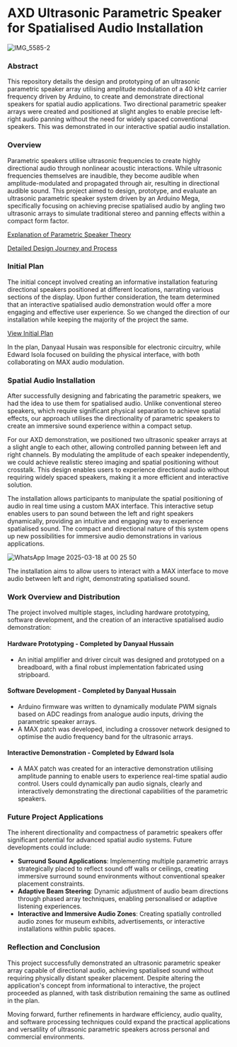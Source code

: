 # AXD Ultrasonic Parametric Speaker for Spatialised Audio Installation

![IMG_5585-2](https://github.com/user-attachments/assets/44825533-8027-448e-ba40-734f7b2ee0f4)

### Abstract
This repository details the design and prototyping of an ultrasonic parametric speaker array utilising amplitude modulation of a 40 kHz carrier frequency driven by Arduino, to create and demonstrate directional speakers for spatial audio applications. Two directional parametric speaker arrays were created and positioned at slight angles to enable precise left-right audio panning without the need for widely spaced conventional speakers. This was demonstrated in our interactive spatial audio installation.

### Overview
Parametric speakers utilise ultrasonic frequencies to create highly directional audio through nonlinear acoustic interactions. While ultrasonic frequencies themselves are inaudible, they become audible when amplitude-modulated and propagated through air, resulting in directional audible sound. This project aimed to design, prototype, and evaluate an ultrasonic parametric speaker system driven by an Arduino Mega, specifically focusing on achieving precise spatialised audio by angling two ultrasonic arrays to simulate traditional stereo and panning effects within a compact form factor.

[Explanation of Parametric Speaker Theory](Parametric%20Speaker%20Theory.md) 

[Detailed Design Journey and Process](Design%Journey.md) 

### Initial Plan

The initial concept involved creating an informative installation featuring directional speakers positioned at different locations, narrating various sections of the display. Upon further consideration, the team determined that an interactive spatialised audio demonstration would offer a more engaging and effective user experience. So we changed the direction of our installation while keeping the majority of the project the same. 

[View Initial Plan](AXD-InstallationInitialPlan.pdf) 

In the plan, Danyaal Husain was responsible for electronic circuitry, while Edward Isola focused on building the physical interface, with both collaborating on MAX audio modulation.

### Spatial Audio Installation
After successfully designing and fabricating the parametric speakers, we had the idea to use them for spatialised audio. Unlike conventional stereo speakers, which require significant physical separation to achieve spatial effects, our approach utilises the directionality of parametric speakers to create an immersive sound experience within a compact setup.

For our AXD demonstration, we positioned two ultrasonic speaker arrays at a slight angle to each other, allowing controlled panning between left and right channels. By modulating the amplitude of each speaker independently, we could achieve realistic stereo imaging and spatial positioning without crosstalk. This design enables users to experience directional audio without requiring widely spaced speakers, making it a more efficient and interactive solution.

The installation allows participants to manipulate the spatial positioning of audio in real time using a custom MAX interface. This interactive setup enables users to pan sound between the left and right speakers dynamically, providing an intuitive and engaging way to experience spatialised sound. The compact and directional nature of this system opens up new possibilities for immersive audio demonstrations in various applications.

![WhatsApp Image 2025-03-18 at 00 25 50](https://github.com/user-attachments/assets/bbc7f950-0914-40f0-9461-b950306ba9c1)


The installation aims to allow users to interact with a MAX interface to move audio between left and right, demonstrating spatialised sound.

### Work Overview and Distribution
The project involved multiple stages, including hardware prototyping, software development, and the creation of an interactive spatialised audio demonstration:

#### Hardware Prototyping - Completed by Danyaal Hussain
- An initial amplifier and driver circuit was designed and prototyped on a breadboard, with a final robust implementation fabricated using stripboard.

#### Software Development - Completed by Danyaal Hussain
- Arduino firmware was written to dynamically modulate PWM signals based on ADC readings from analogue audio inputs, driving the parametric speaker arrays.
- A MAX patch was developed, including a crossover network designed to optimise the audio frequency band for the ultrasonic arrays.

#### Interactive Demonstration - Completed by Edward Isola
- A MAX patch was created for an interactive demonstration utilising amplitude panning to enable users to experience real-time spatial audio control. Users could dynamically pan audio signals, clearly and interactively demonstrating the directional capabilities of the parametric speakers.

### Future Project Applications
The inherent directionality and compactness of parametric speakers offer significant potential for advanced spatial audio systems. Future developments could include:

- **Surround Sound Applications**: Implementing multiple parametric arrays strategically placed to reflect sound off walls or ceilings, creating immersive surround sound environments without conventional speaker placement constraints.
- **Adaptive Beam Steering**: Dynamic adjustment of audio beam directions through phased array techniques, enabling personalised or adaptive listening experiences.
- **Interactive and Immersive Audio Zones**: Creating spatially controlled audio zones for museum exhibits, advertisements, or interactive installations within public spaces.

### Reflection and Conclusion
This project successfully demonstrated an ultrasonic parametric speaker array capable of directional audio, achieving spatialised sound without requiring physically distant speaker placement. Despite altering the application's concept from informational to interactive, the project proceeded as planned, with task distribution remaining the same as outlined in the plan.

Moving forward, further refinements in hardware efficiency, audio quality, and software processing techniques could expand the practical applications and versatility of ultrasonic parametric speakers across personal and commercial environments.
